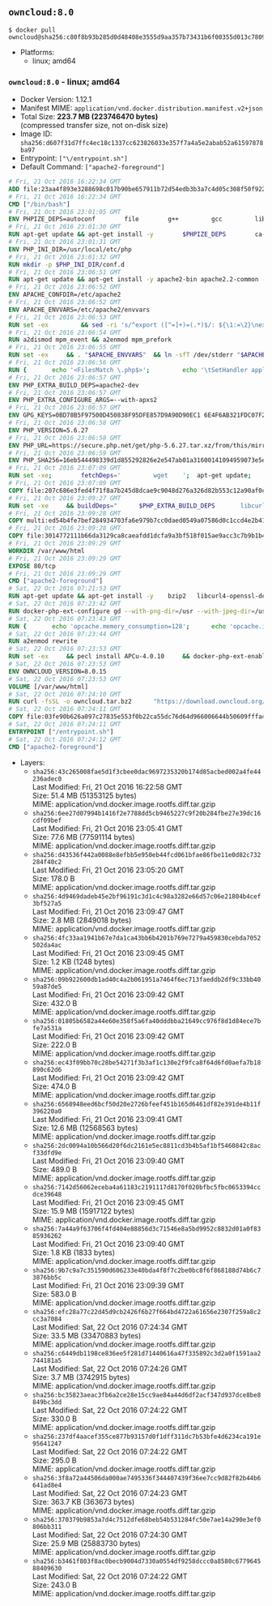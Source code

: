 ## `owncloud:8.0`

```console
$ docker pull owncloud@sha256:c80f8b93b285d0d48408e3555d9aa357b73431b6f00355d013c780971c45d3a8
```

-	Platforms:
	-	linux; amd64

### `owncloud:8.0` - linux; amd64

-	Docker Version: 1.12.1
-	Manifest MIME: `application/vnd.docker.distribution.manifest.v2+json`
-	Total Size: **223.7 MB (223746470 bytes)**  
	(compressed transfer size, not on-disk size)
-	Image ID: `sha256:d607f31d7ffc4ec18c1337cc623826033e357f7a4a5e2abab52a61597878ba97`
-	Entrypoint: `["\/entrypoint.sh"]`
-	Default Command: `["apache2-foreground"]`

```dockerfile
# Fri, 21 Oct 2016 16:22:34 GMT
ADD file:23aa4f893e3288698c017b90be657911b72d54edb3b3a7c4d05c308f50f9228f in / 
# Fri, 21 Oct 2016 16:22:34 GMT
CMD ["/bin/bash"]
# Fri, 21 Oct 2016 23:01:05 GMT
ENV PHPIZE_DEPS=autoconf 		file 		g++ 		gcc 		libc-dev 		make 		pkg-config 		re2c
# Fri, 21 Oct 2016 23:01:30 GMT
RUN apt-get update && apt-get install -y 		$PHPIZE_DEPS 		ca-certificates 		curl 		libedit2 		libsqlite3-0 		libxml2 		xz-utils 	--no-install-recommends && rm -r /var/lib/apt/lists/*
# Fri, 21 Oct 2016 23:01:31 GMT
ENV PHP_INI_DIR=/usr/local/etc/php
# Fri, 21 Oct 2016 23:01:32 GMT
RUN mkdir -p $PHP_INI_DIR/conf.d
# Fri, 21 Oct 2016 23:06:51 GMT
RUN apt-get update && apt-get install -y apache2-bin apache2.2-common --no-install-recommends && rm -rf /var/lib/apt/lists/*
# Fri, 21 Oct 2016 23:06:52 GMT
ENV APACHE_CONFDIR=/etc/apache2
# Fri, 21 Oct 2016 23:06:52 GMT
ENV APACHE_ENVVARS=/etc/apache2/envvars
# Fri, 21 Oct 2016 23:06:53 GMT
RUN set -ex 		&& sed -ri 's/^export ([^=]+)=(.*)$/: ${\1:=\2}\nexport \1/' "$APACHE_ENVVARS" 		&& . "$APACHE_ENVVARS" 	&& for dir in 		"$APACHE_LOCK_DIR" 		"$APACHE_RUN_DIR" 		"$APACHE_LOG_DIR" 		/var/www/html 	; do 		rm -rvf "$dir" 		&& mkdir -p "$dir" 		&& chown -R "$APACHE_RUN_USER:$APACHE_RUN_GROUP" "$dir"; 	done
# Fri, 21 Oct 2016 23:06:54 GMT
RUN a2dismod mpm_event && a2enmod mpm_prefork
# Fri, 21 Oct 2016 23:06:55 GMT
RUN set -ex 	&& . "$APACHE_ENVVARS" 	&& ln -sfT /dev/stderr "$APACHE_LOG_DIR/error.log" 	&& ln -sfT /dev/stdout "$APACHE_LOG_DIR/access.log" 	&& ln -sfT /dev/stdout "$APACHE_LOG_DIR/other_vhosts_access.log"
# Fri, 21 Oct 2016 23:06:56 GMT
RUN { 		echo '<FilesMatch \.php$>'; 		echo '\tSetHandler application/x-httpd-php'; 		echo '</FilesMatch>'; 		echo; 		echo 'DirectoryIndex disabled'; 		echo 'DirectoryIndex index.php index.html'; 		echo; 		echo '<Directory /var/www/>'; 		echo '\tOptions -Indexes'; 		echo '\tAllowOverride All'; 		echo '</Directory>'; 	} | tee "$APACHE_CONFDIR/conf-available/docker-php.conf" 	&& a2enconf docker-php
# Fri, 21 Oct 2016 23:06:57 GMT
ENV PHP_EXTRA_BUILD_DEPS=apache2-dev
# Fri, 21 Oct 2016 23:06:57 GMT
ENV PHP_EXTRA_CONFIGURE_ARGS=--with-apxs2
# Fri, 21 Oct 2016 23:06:57 GMT
ENV GPG_KEYS=0BD78B5F97500D450838F95DFE857D9A90D90EC1 6E4F6AB321FDC07F2C332E3AC2BF0BC433CFC8B3
# Fri, 21 Oct 2016 23:06:58 GMT
ENV PHP_VERSION=5.6.27
# Fri, 21 Oct 2016 23:06:58 GMT
ENV PHP_URL=https://secure.php.net/get/php-5.6.27.tar.xz/from/this/mirror PHP_ASC_URL=https://secure.php.net/get/php-5.6.27.tar.xz.asc/from/this/mirror
# Fri, 21 Oct 2016 23:06:59 GMT
ENV PHP_SHA256=16eb544498339d1d855292826e2e547ab01a31600141094959073e5e10e93ab5 PHP_MD5=9ce6efc96d5ab81ef808f8ed6b1f242d
# Fri, 21 Oct 2016 23:07:09 GMT
RUN set -xe; 		fetchDeps=' 		wget 	'; 	apt-get update; 	apt-get install -y --no-install-recommends $fetchDeps; 	rm -rf /var/lib/apt/lists/*; 		mkdir -p /usr/src; 	cd /usr/src; 		wget -O php.tar.xz "$PHP_URL"; 		if [ -n "$PHP_SHA256" ]; then 		echo "$PHP_SHA256 *php.tar.xz" | sha256sum -c -; 	fi; 	if [ -n "$PHP_MD5" ]; then 		echo "$PHP_MD5 *php.tar.xz" | md5sum -c -; 	fi; 		if [ -n "$PHP_ASC_URL" ]; then 		wget -O php.tar.xz.asc "$PHP_ASC_URL"; 		export GNUPGHOME="$(mktemp -d)"; 		for key in $GPG_KEYS; do 			gpg --keyserver ha.pool.sks-keyservers.net --recv-keys "$key"; 		done; 		gpg --batch --verify php.tar.xz.asc php.tar.xz; 		rm -r "$GNUPGHOME"; 	fi; 		apt-get purge -y --auto-remove $fetchDeps
# Fri, 21 Oct 2016 23:07:09 GMT
COPY file:207c686e3fed4f71f8a7b245d8dcae9c9048d276a326d82b553c12a90af0c0ca in /usr/local/bin/ 
# Fri, 21 Oct 2016 23:09:27 GMT
RUN set -xe 	&& buildDeps=" 		$PHP_EXTRA_BUILD_DEPS 		libcurl4-openssl-dev 		libedit-dev 		libsqlite3-dev 		libssl-dev 		libxml2-dev 	" 	&& apt-get update && apt-get install -y $buildDeps --no-install-recommends && rm -rf /var/lib/apt/lists/* 		&& docker-php-source extract 	&& cd /usr/src/php 	&& ./configure 		--with-config-file-path="$PHP_INI_DIR" 		--with-config-file-scan-dir="$PHP_INI_DIR/conf.d" 				--disable-cgi 				--enable-ftp 		--enable-mbstring 		--enable-mysqlnd 				--with-curl 		--with-libedit 		--with-openssl 		--with-zlib 				$PHP_EXTRA_CONFIGURE_ARGS 	&& make -j "$(nproc)" 	&& make install 	&& { find /usr/local/bin /usr/local/sbin -type f -executable -exec strip --strip-all '{}' + || true; } 	&& make clean 	&& docker-php-source delete 		&& apt-get purge -y --auto-remove -o APT::AutoRemove::RecommendsImportant=false $buildDeps
# Fri, 21 Oct 2016 23:09:28 GMT
COPY multi:ed54b4fe7bef284934703fa6e979b7cc0daed0549a07586d0c1ccd4e2b41884a in /usr/local/bin/ 
# Fri, 21 Oct 2016 23:09:28 GMT
COPY file:3014772111b66da3129ca8caeafdd1dcfa9a3bf518f015ae9acc3c7b9b1b44c9 in /usr/local/bin/ 
# Fri, 21 Oct 2016 23:09:29 GMT
WORKDIR /var/www/html
# Fri, 21 Oct 2016 23:09:29 GMT
EXPOSE 80/tcp
# Fri, 21 Oct 2016 23:09:29 GMT
CMD ["apache2-foreground"]
# Sat, 22 Oct 2016 07:21:53 GMT
RUN apt-get update && apt-get install -y 	bzip2 	libcurl4-openssl-dev 	libfreetype6-dev 	libicu-dev 	libjpeg-dev 	libldap2-dev 	libmcrypt-dev 	libpng12-dev 	libpq-dev 	libxml2-dev 	&& rm -rf /var/lib/apt/lists/*
# Sat, 22 Oct 2016 07:23:42 GMT
RUN docker-php-ext-configure gd --with-png-dir=/usr --with-jpeg-dir=/usr 	&& docker-php-ext-configure ldap --with-libdir=lib/x86_64-linux-gnu/ 	&& docker-php-ext-install exif gd intl ldap mbstring mcrypt mysql opcache pdo_mysql pdo_pgsql pgsql zip
# Sat, 22 Oct 2016 07:23:43 GMT
RUN { 		echo 'opcache.memory_consumption=128'; 		echo 'opcache.interned_strings_buffer=8'; 		echo 'opcache.max_accelerated_files=4000'; 		echo 'opcache.revalidate_freq=60'; 		echo 'opcache.fast_shutdown=1'; 		echo 'opcache.enable_cli=1'; 	} > /usr/local/etc/php/conf.d/opcache-recommended.ini
# Sat, 22 Oct 2016 07:23:44 GMT
RUN a2enmod rewrite
# Sat, 22 Oct 2016 07:23:53 GMT
RUN set -ex 	&& pecl install APCu-4.0.10 	&& docker-php-ext-enable apcu
# Sat, 22 Oct 2016 07:23:53 GMT
ENV OWNCLOUD_VERSION=8.0.15
# Sat, 22 Oct 2016 07:23:53 GMT
VOLUME [/var/www/html]
# Sat, 22 Oct 2016 07:24:10 GMT
RUN curl -fsSL -o owncloud.tar.bz2 		"https://download.owncloud.org/community/owncloud-${OWNCLOUD_VERSION}.tar.bz2" 	&& curl -fsSL -o owncloud.tar.bz2.asc 		"https://download.owncloud.org/community/owncloud-${OWNCLOUD_VERSION}.tar.bz2.asc" 	&& export GNUPGHOME="$(mktemp -d)" 	&& gpg --keyserver ha.pool.sks-keyservers.net --recv-keys E3036906AD9F30807351FAC32D5D5E97F6978A26 	&& gpg --batch --verify owncloud.tar.bz2.asc owncloud.tar.bz2 	&& rm -r "$GNUPGHOME" owncloud.tar.bz2.asc 	&& tar -xjf owncloud.tar.bz2 -C /usr/src/ 	&& rm owncloud.tar.bz2
# Sat, 22 Oct 2016 07:24:11 GMT
COPY file:03fe90b626a097c27835e553f0b22ca55dc76d64d966006644b50609fffa4161 in /entrypoint.sh 
# Sat, 22 Oct 2016 07:24:11 GMT
ENTRYPOINT ["/entrypoint.sh"]
# Sat, 22 Oct 2016 07:24:12 GMT
CMD ["apache2-foreground"]
```

-	Layers:
	-	`sha256:43c265008fae5d1f3cbee0dac9697235320b174d85acbed002a4fe44236adec0`  
		Last Modified: Fri, 21 Oct 2016 16:22:58 GMT  
		Size: 51.4 MB (51353125 bytes)  
		MIME: application/vnd.docker.image.rootfs.diff.tar.gzip
	-	`sha256:6ee27d07994b1416f2e7788dd5cb9465227c9f20b284fbe27e39dc16cdf09bef`  
		Last Modified: Fri, 21 Oct 2016 23:05:41 GMT  
		Size: 77.6 MB (77591114 bytes)  
		MIME: application/vnd.docker.image.rootfs.diff.tar.gzip
	-	`sha256:d43536f442a0088e8efbb5e950eb44fcd061bfae86fbe11e0d82c732284f40c2`  
		Last Modified: Fri, 21 Oct 2016 23:05:20 GMT  
		Size: 178.0 B  
		MIME: application/vnd.docker.image.rootfs.diff.tar.gzip
	-	`sha256:4d9469dadeb45e2bf96191c3d1c4c98a3282e66d57c06e21804b4cef3bf527a5`  
		Last Modified: Fri, 21 Oct 2016 23:09:47 GMT  
		Size: 2.8 MB (2849018 bytes)  
		MIME: application/vnd.docker.image.rootfs.diff.tar.gzip
	-	`sha256:4fc33aa1941b67e7da1ca43bb6b4201b769e7279a459830cebda7052502da4ac`  
		Last Modified: Fri, 21 Oct 2016 23:09:45 GMT  
		Size: 1.2 KB (1248 bytes)  
		MIME: application/vnd.docker.image.rootfs.diff.tar.gzip
	-	`sha256:09b922600db1ad40c4a2b061951a7464f6ec713faeddb2df9c33bb4059a87de5`  
		Last Modified: Fri, 21 Oct 2016 23:09:42 GMT  
		Size: 432.0 B  
		MIME: application/vnd.docker.image.rootfs.diff.tar.gzip
	-	`sha256:01805b6582a44e60e358f5a6fa40dddbba21649cc976f8d1d84ece7bfe7a531a`  
		Last Modified: Fri, 21 Oct 2016 23:09:42 GMT  
		Size: 222.0 B  
		MIME: application/vnd.docker.image.rootfs.diff.tar.gzip
	-	`sha256:ec43f09bb70c28be54271f3b3af1c130e2f9fca8f64d6fd0aefa7b18890c62d6`  
		Last Modified: Fri, 21 Oct 2016 23:09:42 GMT  
		Size: 474.0 B  
		MIME: application/vnd.docker.image.rootfs.diff.tar.gzip
	-	`sha256:6568948eed6bcf50d20e2726bfeef451b165d6461df82e391de4b11f396220a0`  
		Last Modified: Fri, 21 Oct 2016 23:09:41 GMT  
		Size: 12.6 MB (12568563 bytes)  
		MIME: application/vnd.docker.image.rootfs.diff.tar.gzip
	-	`sha256:2dc0094a10b566d20f6dc2161e5ec8811cd3b4b5af1bf5460842c8acf33dfd9e`  
		Last Modified: Fri, 21 Oct 2016 23:09:40 GMT  
		Size: 489.0 B  
		MIME: application/vnd.docker.image.rootfs.diff.tar.gzip
	-	`sha256:7142d56062eceba4a61183c2191117d8170f020bfbc5fbc0653394ccdce39648`  
		Last Modified: Fri, 21 Oct 2016 23:09:45 GMT  
		Size: 15.9 MB (15917122 bytes)  
		MIME: application/vnd.docker.image.rootfs.diff.tar.gzip
	-	`sha256:7a44a9f63706f4fd404e88856d3c71546e8a5bd9952c8832d01a0f8385936262`  
		Last Modified: Fri, 21 Oct 2016 23:09:40 GMT  
		Size: 1.8 KB (1833 bytes)  
		MIME: application/vnd.docker.image.rootfs.diff.tar.gzip
	-	`sha256:9b7c9a7c351590d606233e40bda4f8f7c2be0bc8f6f868188d74b6c73876bb5c`  
		Last Modified: Fri, 21 Oct 2016 23:09:39 GMT  
		Size: 583.0 B  
		MIME: application/vnd.docker.image.rootfs.diff.tar.gzip
	-	`sha256:efc28a77c22d45d9cb2426f6b27f664bd4722a61656e2307f259a8c2cc3a7084`  
		Last Modified: Sat, 22 Oct 2016 07:24:34 GMT  
		Size: 33.5 MB (33470883 bytes)  
		MIME: application/vnd.docker.image.rootfs.diff.tar.gzip
	-	`sha256:c6449db1198ce836ee5f281d71440616a47f335892c3d2a0f1591aa2744181a5`  
		Last Modified: Sat, 22 Oct 2016 07:24:26 GMT  
		Size: 3.7 MB (3742915 bytes)  
		MIME: application/vnd.docker.image.rootfs.diff.tar.gzip
	-	`sha256:bc35823aeac3fb6a2ce28e15cc9ae84a44d6df2acf347d937dce8be8849bc3dd`  
		Last Modified: Sat, 22 Oct 2016 07:24:22 GMT  
		Size: 330.0 B  
		MIME: application/vnd.docker.image.rootfs.diff.tar.gzip
	-	`sha256:237df4aacef355ce877b93157d0f1dff311dc7b53bfe4d6234ca191e95641247`  
		Last Modified: Sat, 22 Oct 2016 07:24:22 GMT  
		Size: 295.0 B  
		MIME: application/vnd.docker.image.rootfs.diff.tar.gzip
	-	`sha256:3f8a72a44506da000ae7495336f344407439f36ee7cc9d82f82b44b6641ad8e4`  
		Last Modified: Sat, 22 Oct 2016 07:24:23 GMT  
		Size: 363.7 KB (363673 bytes)  
		MIME: application/vnd.docker.image.rootfs.diff.tar.gzip
	-	`sha256:370379b9853a7d4c7512dfe68beb54b531284fc50e7ae14a290e3ef0806bb311`  
		Last Modified: Sat, 22 Oct 2016 07:24:30 GMT  
		Size: 25.9 MB (25883730 bytes)  
		MIME: application/vnd.docker.image.rootfs.diff.tar.gzip
	-	`sha256:b3461f803f8ac0becb9004d7330a0554df9258dccc0a8580c677964588409630`  
		Last Modified: Sat, 22 Oct 2016 07:24:22 GMT  
		Size: 243.0 B  
		MIME: application/vnd.docker.image.rootfs.diff.tar.gzip
